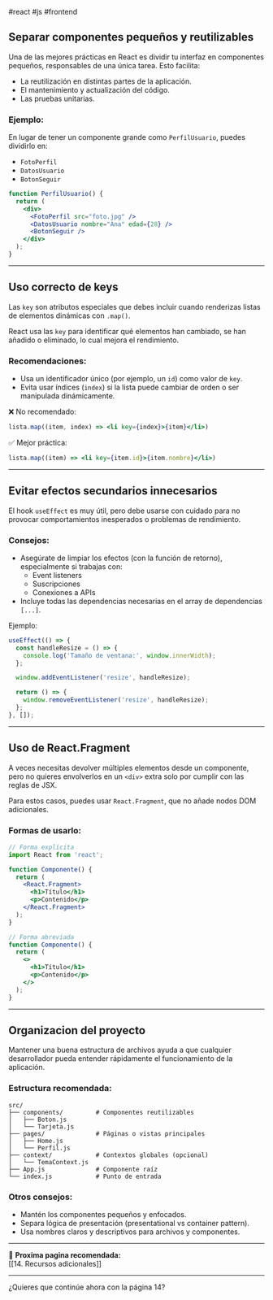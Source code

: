 #react #js #frontend

## Separar componentes pequeños y reutilizables

Una de las mejores prácticas en React es dividir tu interfaz en componentes pequeños, responsables de una única tarea. Esto facilita:
- La reutilización en distintas partes de la aplicación.
- El mantenimiento y actualización del código.
- Las pruebas unitarias.

### Ejemplo:
En lugar de tener un componente grande como `PerfilUsuario`, puedes dividirlo en:
- `FotoPerfil`
- `DatosUsuario`
- `BotonSeguir`

```jsx
function PerfilUsuario() {
  return (
    <div>
      <FotoPerfil src="foto.jpg" />
      <DatosUsuario nombre="Ana" edad={28} />
      <BotonSeguir />
    </div>
  );
}
```

---

## Uso correcto de keys

Las `key` son atributos especiales que debes incluir cuando renderizas listas de elementos dinámicas con `.map()`.

React usa las `key` para identificar qué elementos han cambiado, se han añadido o eliminado, lo cual mejora el rendimiento.

### Recomendaciones:
- Usa un identificador único (por ejemplo, un `id`) como valor de `key`.
- Evita usar índices (`index`) si la lista puede cambiar de orden o ser manipulada dinámicamente.

❌ No recomendado:
```jsx
lista.map((item, index) => <li key={index}>{item}</li>)
```

✅ Mejor práctica:
```jsx
lista.map((item) => <li key={item.id}>{item.nombre}</li>)
```

---

## Evitar efectos secundarios innecesarios

El hook `useEffect` es muy útil, pero debe usarse con cuidado para no provocar comportamientos inesperados o problemas de rendimiento.

### Consejos:
- Asegúrate de limpiar los efectos (con la función de retorno), especialmente si trabajas con:
  - Event listeners
  - Suscripciones
  - Conexiones a APIs
- Incluye todas las dependencias necesarias en el array de dependencias `[...]`.

Ejemplo:
```jsx
useEffect(() => {
  const handleResize = () => {
    console.log('Tamaño de ventana:', window.innerWidth);
  };

  window.addEventListener('resize', handleResize);

  return () => {
    window.removeEventListener('resize', handleResize);
  };
}, []);
```

---

## Uso de React.Fragment

A veces necesitas devolver múltiples elementos desde un componente, pero no quieres envolverlos en un `<div>` extra solo por cumplir con las reglas de JSX.

Para estos casos, puedes usar `React.Fragment`, que no añade nodos DOM adicionales.

### Formas de usarlo:
```jsx
// Forma explícita
import React from 'react';

function Componente() {
  return (
    <React.Fragment>
      <h1>Título</h1>
      <p>Contenido</p>
    </React.Fragment>
  );
}

// Forma abreviada
function Componente() {
  return (
    <>
      <h1>Título</h1>
      <p>Contenido</p>
    </>
  );
}
```

---

## Organizacion del proyecto

Mantener una buena estructura de archivos ayuda a que cualquier desarrollador pueda entender rápidamente el funcionamiento de la aplicación.

### Estructura recomendada:
```
src/
├── components/         # Componentes reutilizables
│   ├── Boton.js
│   └── Tarjeta.js
├── pages/              # Páginas o vistas principales
│   ├── Home.js
│   └── Perfil.js
├── context/            # Contextos globales (opcional)
│   └── TemaContext.js
├── App.js              # Componente raíz
└── index.js            # Punto de entrada
```

### Otros consejos:
- Mantén los componentes pequeños y enfocados.
- Separa lógica de presentación (presentational vs container pattern).
- Usa nombres claros y descriptivos para archivos y componentes.

---

📌 **Proxima pagina recomendada:**  
[[14. Recursos adicionales]]

---

¿Quieres que continúe ahora con la página 14?